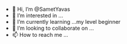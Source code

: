 - 👋 Hi, I’m @SametYavas
- 👀 I’m interested in ...
- 🌱 I’m currently learning ...my level beginner
- 💞️ I’m looking to collaborate on ...
- 📫 How to reach me ...

<!---
SametYavas/SametYavas is a ✨ special ✨ repository because its `README.md` (this file) appears on your GitHub profile.
You can click the Preview link to take a look at your changes.
--->
